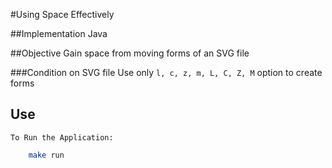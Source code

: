#Using Space Effectively

##Implementation
    Java

##Objective
    Gain space from moving forms of an SVG file 
	
###Condition on SVG file
    Use only ``` l, c, z, m, L, C, Z, M ``` option to create forms


## Use
    To Run the Application: 
```bash
	make run
```
